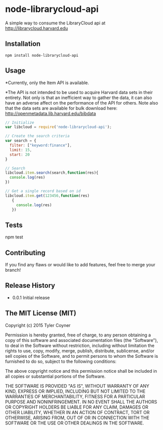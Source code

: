 node-librarycloud-api
=====================
A simple way to consume the LibraryCloud api at http://librarycloud.harvard.edu

## Installation

  `npm install node-librarycloud-api`

## Usage

*Currently, only the Item API is available.

*The API is not intended to be used to acquire Harvard data sets in their entirety. Not only is that an inefficient way to gather the data, it can also have an adverse affect on the performance of the API for others. Note also that the data sets are available for bulk download here: http://openmetadata.lib.harvard.edu/bibdata

```javascript
// Initialize
var libcloud = require('node-librarycloud-api');
```

```javascript
// Create the search criteria
var search = {
  filter: ["keyword:finance"],
  limit: 15,
  start: 20
}
```

```javascript
// Search
libcloud.item.search(search,function(res){
  console.log(res)
})
```

```javascript
// Get a single record based on id
libcloud.item.get(123456,function(res)
   {
     console.log(res)
   })
```

## Tests

  npm test

## Contributing

  If you find any flaws or would like to add features, feel free to merge your branch!

## Release History

* 0.0.1 Initial release

## The MIT License (MIT)

Copyright (c) 2015 Tyler Coyner

Permission is hereby granted, free of charge, to any person obtaining a copy
of this software and associated documentation files (the "Software"), to deal
in the Software without restriction, including without limitation the rights
to use, copy, modify, merge, publish, distribute, sublicense, and/or sell
copies of the Software, and to permit persons to whom the Software is
furnished to do so, subject to the following conditions:

The above copyright notice and this permission notice shall be included in
all copies or substantial portions of the Software.

THE SOFTWARE IS PROVIDED "AS IS", WITHOUT WARRANTY OF ANY KIND, EXPRESS OR
IMPLIED, INCLUDING BUT NOT LIMITED TO THE WARRANTIES OF MERCHANTABILITY,
FITNESS FOR A PARTICULAR PURPOSE AND NONINFRINGEMENT. IN NO EVENT SHALL THE
AUTHORS OR COPYRIGHT HOLDERS BE LIABLE FOR ANY CLAIM, DAMAGES OR OTHER
LIABILITY, WHETHER IN AN ACTION OF CONTRACT, TORT OR OTHERWISE, ARISING FROM,
OUT OF OR IN CONNECTION WITH THE SOFTWARE OR THE USE OR OTHER DEALINGS IN
THE SOFTWARE.
